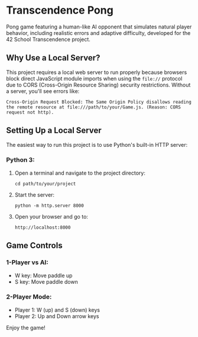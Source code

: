 # Transcendence Pong

Pong game featuring a human-like AI opponent that simulates natural player behavior, including realistic errors and adaptive difficulty, developed for the 42 School Transcendence project.

## Why Use a Local Server?

This project requires a local web server to run properly because browsers block direct JavaScript module imports when using the `file://` protocol due to CORS (Cross-Origin Resource Sharing) security restrictions. Without a server, you'll see errors like:

```
Cross-Origin Request Blocked: The Same Origin Policy disallows reading the remote resource at file:///path/to/your/Game.js. (Reason: CORS request not http).
```

## Setting Up a Local Server

The easiest way to run this project is to use Python's built-in HTTP server:

### Python 3:

1. Open a terminal and navigate to the project directory:
   ```
   cd path/to/your/project
   ```

2. Start the server:
   ```
   python -m http.server 8000
   ```

3. Open your browser and go to:
   ```
   http://localhost:8000
   ```

## Game Controls

### 1-Player vs AI:
- W key: Move paddle up
- S key: Move paddle down

### 2-Player Mode:
- Player 1: W (up) and S (down) keys
- Player 2: Up and Down arrow keys

Enjoy the game!